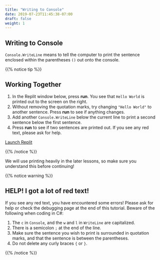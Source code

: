 ```yaml
---
title: "Writing to Console"
date: 2019-07-23T11:45:38-07:00
draft: false
weight: 1
---
```


## Writing to Console

`Console.WriteLine` means to tell the computer to print the sentence enclosed within the parentheses `()` out onto the console.

{{% notice tip %}}

## Working Together

1. In the Replit window below, press **run**. You see that `Hello World` is printed out to the screen on the right.
2. Without removing the quotation marks, try changing `"Hello World"` to another sentence. Press **run** to see if anything changes.
3. Add another `Console.WriteLine` below the current line to print a second sentence below the first sentence.
4. Press **run** to see if two sentences are printed out. If you see any red text, please ask for help.

<a class="my-2 mx-4 btn btn-info" href="https://replit.com/@nuevofoundation/NF-CSharp-WritingToConsole" target="_blank">Launch Replit</a>

{{% /notice %}}

We will use printing heavily in the later lessons, so make sure you understand this before continuing!

{{% notice warning %}}

## HELP! I got a lot of red text!

If you see any red text, you have encountered some errors! Please ask for help or check the debugging page at the end of this tutorial. Beware of the following when coding in C#:

1. The `c` in `Console`, and the `w` and `l` in `WriteLine` are capitalized.
2. There is a semicolon `;` at the end of the line.
3. Make sure the sentence you wish to print is surrounded in quotation marks, and that the sentence is between the parentheses.
4. Do not delete any curly braces `{` or `}`.

{{% /notice %}}
